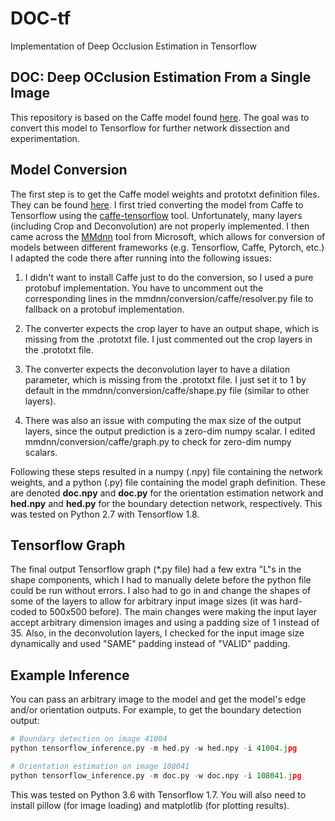 # DOC-tf
Implementation of Deep Occlusion Estimation in Tensorflow

## DOC: Deep OCclusion Estimation From a Single Image

This repository is based on the Caffe model found [here](https://github.com/pengwangucla/DOC). The goal was to convert this model to Tensorflow for further network dissection and experimentation.

## Model Conversion

The first step is to get the Caffe model weights and prototxt definition files. They can be found [here](https://drive.google.com/file/d/0B7DaWBKShuMBN0drTzRRMlpoTmc/view). I first tried converting the model from Caffe to Tensorflow using the [caffe-tensorflow](https://github.com/ethereon/caffe-tensorflow) tool. Unfortunately, many layers (including Crop and Deconvolution) are not properly implemented. I then came across the [MMdnn](https://github.com/Microsoft/MMdnn) tool from Microsoft, which allows for conversion of models between different frameworks (e.g. Tensorflow, Caffe, Pytorch, etc.) I adapted the code there after running into the following issues:

1. I didn't want to install Caffe just to do the conversion, so I used a pure protobuf implementation. You have to uncomment out the corresponding lines in the mmdnn/conversion/caffe/resolver.py file to fallback on a protobuf implementation.

2. The converter expects the crop layer to have an output shape, which is missing from the .prototxt file. I just commented out the crop layers in the .prototxt file.

3. The converter expects the deconvolution layer to have a dilation parameter, which is missing from the .prototxt file. I just set it to 1 by default in the mmdnn/conversion/caffe/shape.py file (similar to other layers).

4. There was also an issue with computing the max size of the output layers, since the output prediction is a zero-dim numpy scalar. I edited mmdnn/conversion/caffe/graph.py to check for zero-dim numpy scalars.

Following these steps resulted in a numpy (.npy) file containing the network weights, and a python (.py) file containing the model graph definition. These are denoted **doc.npy** and **doc.py** for the orientation estimation network and **hed.npy** and **hed.py** for the boundary detection network, respectively. This was tested on Python 2.7 with Tensorflow 1.8.

## Tensorflow Graph

The final output Tensorflow graph (\*.py file) had a few extra "L"s in the shape components, which I had to manually delete before the python file could be run without errors. I also had to go in and change the shapes of some of the layers to allow for arbitrary input image sizes (it was hard-coded to 500x500 before). The main changes were making the input layer accept arbitrary dimension images and using a padding size of 1 instead of 35. Also, in the deconvolution layers, I checked for the input image size dynamically and used "SAME" padding instead of "VALID" padding.

## Example Inference

You can pass an arbitrary image to the model and get the model's edge and/or orientation outputs. For example, to get the boundary detection output:

```python
# Boundary detection on image 41004
python tensorflow_inference.py -m hed.py -w hed.npy -i 41004.jpg

# Orientation estimation on image 108041
python tensorflow_inference.py -m doc.py -w doc.npy -i 108041.jpg
```
This was tested on Python 3.6 with Tensorflow 1.7. You will also need to install pillow (for image loading) and matplotlib (for plotting results).
